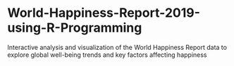 # World-Happiness-Report-2019-using-R-Programming
Interactive analysis and visualization of the World Happiness Report data to explore global well-being trends and key factors affecting happiness
